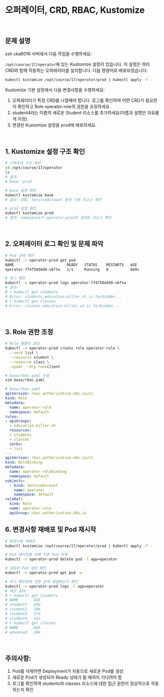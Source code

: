 # 오퍼레이터, CRD, RBAC, Kustomize

<br/>

## 문제 설명
ssh cka6016 서버에서 다음 작업을 수행하세요:

`/opt/course/17/operator`에 있는 Kustomize 설정이 있습니다. 이 설정은 여러 CRD와 함께 작동하는 오퍼레이터를 설치합니다. 다음 명령어로 배포되었습니다:

```bash
kubectl kustomize /opt/course/17/operator/prod | kubectl apply -f -
```

Kustomize 기본 설정에서 다음 변경사항을 수행하세요:

1. 오퍼레이터가 특정 CRD를 나열해야 합니다. 로그를 확인하여 어떤 CRD가 필요한지 확인하고 Role operator-role의 권한을 조정하세요.
2. student4라는 이름의 새로운 Student 리소스를 추가하세요(이름과 설명은 자유롭게 지정).
3. 변경된 Kustomize 설정을 prod에 배포하세요.

<br/>

## 1. Kustomize 설정 구조 확인

```bash
# 디렉토리 구조 확인
cd /opt/course/17/operator
ls
# 결과:
# base  prod

# base 설정 확인
kubectl kustomize base
# 결과: CRD, ServiceAccount 등의 기본 리소스 확인

# prod 설정 확인
kubectl kustomize prod
# 결과: namespace가 operator-prod로 설정된 리소스 확인
```

<br/>

## 2. 오퍼레이터 로그 확인 및 문제 파악

```bash
# Pod 상태 확인
kubectl -n operator-prod get pod
NAME                        READY   STATUS    RESTARTS   AGE
operator-7f4f58d4d9-v6ftw   1/1     Running   0          6m9s

# 로그 확인
kubectl -n operator-prod logs operator-7f4f58d4d9-v6ftw
# 결과:
# + kubectl get students
# Error: students.education.killer.sh is forbidden...
# + kubectl get classes
# Error: classes.education.killer.sh is forbidden...
```

<br/>

## 3. Role 권한 조정

```bash
# Role 템플릿 생성
kubectl -n operator-prod create role operator-role \
  --verb list \
  --resource student \
  --resource class \
  -oyaml --dry-run=client

# base/rbac.yaml 수정
vim base/rbac.yaml
```

```yaml
# base/rbac.yaml
apiVersion: rbac.authorization.k8s.io/v1
kind: Role
metadata:
  name: operator-role
  namespace: default
rules:
- apiGroups:
  - education.killer.sh
  resources:
  - students
  - classes
  verbs:
  - list
---
apiVersion: rbac.authorization.k8s.io/v1
kind: RoleBinding
metadata:
  name: operator-rolebinding
  namespace: default
subjects:
  - kind: ServiceAccount
    name: operator
    namespace: default
roleRef:
  kind: Role
  name: operator-role
  apiGroup: rbac.authorization.k8s.io
```

## 6. 변경사항 재배포 및 Pod 재시작

```bash
# 변경사항 재배포
kubectl kustomize /opt/course/17/operator/prod | kubectl apply -f -

# Pod 재시작을 위해 기존 Pod 삭제
kubectl -n operator-prod delete pod -l app=operator

# 새로운 Pod 생성 확인
kubectl -n operator-prod get pod -w

# 로그 확인하여 권한 문제 해결됐는지 확인
kubectl -n operator-prod logs -l app=operator
# 예상 결과:
# + kubectl get students
# NAME       AGE
# student1   28m
# student2   28m
# student3   27m
# student4   43s
# + kubectl get classes
# NAME       AGE
# advanced   20m
```

<br/>

## 주의사항:
1. Pod를 삭제하면 Deployment가 자동으로 새로운 Pod를 생성
2. 새로운 Pod가 생성되어 Ready 상태가 될 때까지 기다려야 함
3. 로그를 확인하여 students와 classes 리소스에 대한 접근 권한이 정상적으로 작동하는지 확인
